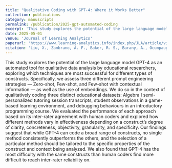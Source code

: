 ```yaml
---
title: "Qualitative Coding with GPT-4: Where it Works Better"
collection: publications
category: manuscripts
permalink: /publication/2025-gpt-automated-coding
excerpt: 'This study explores the potential of the large language model GPT-4 as an automated tool for qualitative data analysis by educational researchers, exploring which techniques are most successful for different types of constructs. Specifically, we assess three different prompt engineering strategies — Zero-shot, Few-shot, and Few-shot with contextual information — as well as the use of embeddings. Our findings suggest that while GPT-4 can code a broad range of constructs, no single method consistently outperforms the others, and the selection of a particular method should be tailored to the specific properties of the construct and context being analyzed.'
date: 2025-05-01
venue: 'Journal of Learning Analytics'
paperurl: 'https://www.learning-analytics.info/index.php/JLA/article/view/8575'
citation: 'Liu, X., Zambrano, A. F., Baker, R. S., Barany, A., Ocumpaugh, J., Zhang, J., Pankiewicz, M., Nasiar, N., & Wei, Z. (2025). &quot;Qualitative Coding with GPT-4: Where it Works Better.&quot; <i>Journal of Learning Analytics</i>, 12(1), 169-185. https://doi.org/10.18608/jla.2025.8575'
---
```


This study explores the potential of the large language model GPT-4 as an automated tool for qualitative data analysis by educational researchers, exploring which techniques are most successful for different types of constructs. Specifically, we assess three different prompt engineering strategies — Zero-shot, Few-shot, and Few-shot with contextual information — as well as the use of embeddings. We do so in the context of qualitatively coding three distinct educational datasets: Algebra I semi-personalized tutoring session transcripts, student observations in a game-based learning environment, and debugging behaviours in an introductory programming course. We evaluated the performance of each approach based on its inter-rater agreement with human coders and explored how different methods vary in effectiveness depending on a construct’s degree of clarity, concreteness, objectivity, granularity, and specificity. Our findings suggest that while GPT-4 can code a broad range of constructs, no single method consistently outperforms the others, and the selection of a particular method should be tailored to the specific properties of the construct and context being analyzed. We also found that GPT-4 has the most difficulty with the same constructs than human coders find more difficult to reach inter-rater reliability on.

